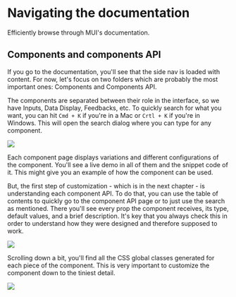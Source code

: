 # Navigating the documentation

<p class="description">Efficiently browse through MUI's documentation.</p>

## Components and components API

If you go to the documentation, you'll see that the side nav is loaded with content. For now, let's focus on two folders which are probably the most important ones: Components and Components API.

The components are separated between their role in the interface, so we have Inputs, Data Display, Feedbacks, etc. To quickly search for what you want, you can hit `Cmd + K` if you're in a Mac or `Crtl + K` if you're in Windows. This will open the search dialog where you can type for any component.

<img src="/static/learn/search.png">

Each component page displays variations and different configurations of the component. You'll see a live demo in all of them and the snippet code of it. This might give you an example of how the component can be used.

But, the first step of customization - which is in the next chapter - is understanding each component API. To do that, you can use the table of contents to quickly go to the component API page or to just use the search as mentioned. There you'll see every prop the component receives, its type, default values, and a brief description. It's key that you always check this in order to understand how they were designed and therefore supposed to work.

<img src="/static/learn/props.png">

Scrolling down a bit, you'll find all the CSS global classes generated for each piece of the component. This is very important to customize the component down to the tiniest detail.

<img src="/static/learn/css.png">
